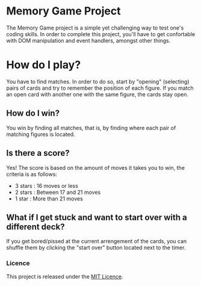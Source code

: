 # Memory Game Project

The Memory Game project is a simple yet challenging way to test one's coding skills. In order to complete this project, you'll have to get confortable with DOM manipulation and event handlers, amongst other things.

# How do I play?

You have to find matches. In order to do so, start by "opening" (selecting) pairs of cards and try to remember the position of each figure.
If you match an open card with another one with the same figure, the cards stay open.


## How do I win?

You win by finding all matches, that is, by finding where each pair of matching figures is located.


## Is there a score?

Yes! The score is based on the amount of moves it takes you to win, the criteria is as follows:

- 3 stars : 16 moves or less
- 2 stars : Between 17 and 21 moves
- 1 star  : More than 21 moves


## What if I get stuck and want to start over with a different deck?

If you get bored/pissed at the current arrengement of the cards, you can shuffle them by clicking the "start over" button located next to the timer.

### Licence 

This project is released under the [MIT Licence](https://opensource.org/licenses/MIT).







